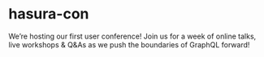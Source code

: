 # hasura-con
We’re hosting our first user conference! Join us for a week of online talks, live workshops &amp; Q&amp;As as we push the boundaries of GraphQL forward!
